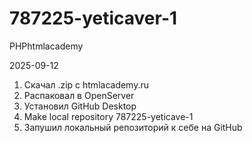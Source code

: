 # 787225-yeticaver-1
PHPhtmlacademy

2025-09-12
1. Скачал .zip с htmlacademy.ru
2. Распаковал в OpenServer
3. Установил GitHub Desktop
4. Make local repository 787225-yeticave-1
5. Запушил локальный репозиторий к себе на GitHub
